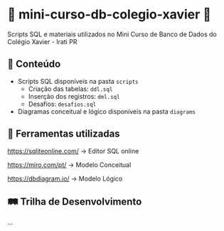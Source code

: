 # :rocket: mini-curso-db-colegio-xavier :rocket:
Scripts SQL e materiais utilizados no Mini Curso de Banco de Dados do Colégio Xavier - Irati PR

## :book: Conteúdo
- Scripts SQL disponíveis na pasta `scripts`
  - Criação das tabelas: `ddl.sql`
  - Inserção dos registros: `dml.sql`
  - Desafios: `desafios.sql`
- Diagramas conceitual e lógico disponíveis na pasta `diagrams`

## :wrench: Ferramentas utilizadas
https://sqliteonline.com/ -> Editor SQL online

https://miro.com/pt/ -> Modelo Conceitual

https://dbdiagram.io/ -> Modelo Lógico

## :railway_track: Trilha de Desenvolvimento
...
